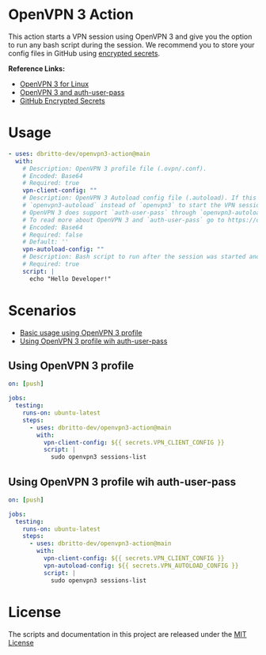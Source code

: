 # OpenVPN 3 Action

This action starts a VPN session using OpenVPN 3 and give you the option to run
any bash script during the session. We recommend you to store your config files
in GitHub using [encrypted secrets](https://docs.github.com/en/actions/security-guides/encrypted-secrets).

**Reference Links:**

- [OpenVPN 3 for Linux](https://openvpn.net/cloud-docs/openvpn-3-client-for-linux/)
- [OpenVPN 3 and auth-user-pass](https://openvpn.net/blog/openvpn-3-linux-and-auth-user-pass/)
- [GitHub Encrypted Secrets](https://docs.github.com/en/actions/security-guides/encrypted-secrets)

# Usage

```yaml
- uses: dbritto-dev/openvpn3-action@main
  with:
    # Description: OpenVPN 3 profile file (.ovpn/.conf).
    # Encoded: Base64
    # Required: true
    vpn-client-config: ""
    # Description: OpenVPN 3 Autoload config file (.autoload). If this input is provided we use
    # `openvpn3-autoload` instead of `openvpn3` to start the VPN session.
    # OpenVPN 3 does support `auth-user-pass` through `openvpn3-autoload` utility.
    # To read more about OpenVPN 3 and `auth-user-pass` go to https://openvpn.net/blog/openvpn-3-linux-and-auth-user-pass/
    # Encoded: Base64
    # Required: false
    # Default: ''
    vpn-autoload-config: ""
    # Description: Bash script to run after the session was started and before the session was closed.
    # Required: true
    script: |
      echo "Hello Developer!"
```

# Scenarios

- [Basic usage using OpenVPN 3 profile](#basic-usage-using-openvpn-3-profile)
- [Using OpenVPN 3 profile wih auth-user-pass](#using-openvpn-3-profile-wih-auth-user-pass)

## Using OpenVPN 3 profile

```yaml
on: [push]

jobs:
  testing:
    runs-on: ubuntu-latest
    steps:
      - uses: dbritto-dev/openvpn3-action@main
        with:
          vpn-client-config: ${{ secrets.VPN_CLIENT_CONFIG }}
          script: |
            sudo openvpn3 sessions-list
```

## Using OpenVPN 3 profile wih auth-user-pass

```yaml
on: [push]

jobs:
  testing:
    runs-on: ubuntu-latest
    steps:
      - uses: dbritto-dev/openvpn3-action@main
        with:
          vpn-client-config: ${{ secrets.VPN_CLIENT_CONFIG }}
          vpn-autoload-config: ${{ secrets.VPN_AUTOLOAD_CONFIG }}
          script: |
            sudo openvpn3 sessions-list
```

# License

The scripts and documentation in this project are released under the [MIT License](/LICENSE)
